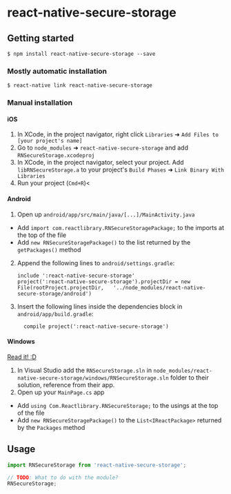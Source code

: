 
# react-native-secure-storage

## Getting started

`$ npm install react-native-secure-storage --save`

### Mostly automatic installation

`$ react-native link react-native-secure-storage`

### Manual installation


#### iOS

1. In XCode, in the project navigator, right click `Libraries` ➜ `Add Files to [your project's name]`
2. Go to `node_modules` ➜ `react-native-secure-storage` and add `RNSecureStorage.xcodeproj`
3. In XCode, in the project navigator, select your project. Add `libRNSecureStorage.a` to your project's `Build Phases` ➜ `Link Binary With Libraries`
4. Run your project (`Cmd+R`)<

#### Android

1. Open up `android/app/src/main/java/[...]/MainActivity.java`
  - Add `import com.reactlibrary.RNSecureStoragePackage;` to the imports at the top of the file
  - Add `new RNSecureStoragePackage()` to the list returned by the `getPackages()` method
2. Append the following lines to `android/settings.gradle`:
  	```
  	include ':react-native-secure-storage'
  	project(':react-native-secure-storage').projectDir = new File(rootProject.projectDir, 	'../node_modules/react-native-secure-storage/android')
  	```
3. Insert the following lines inside the dependencies block in `android/app/build.gradle`:
  	```
      compile project(':react-native-secure-storage')
  	```

#### Windows
[Read it! :D](https://github.com/ReactWindows/react-native)

1. In Visual Studio add the `RNSecureStorage.sln` in `node_modules/react-native-secure-storage/windows/RNSecureStorage.sln` folder to their solution, reference from their app.
2. Open up your `MainPage.cs` app
  - Add `using Com.Reactlibrary.RNSecureStorage;` to the usings at the top of the file
  - Add `new RNSecureStoragePackage()` to the `List<IReactPackage>` returned by the `Packages` method


## Usage
```javascript
import RNSecureStorage from 'react-native-secure-storage';

// TODO: What to do with the module?
RNSecureStorage;
```
  